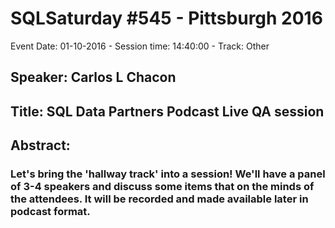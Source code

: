 # SQLSaturday #545 - Pittsburgh 2016
Event Date: 01-10-2016 - Session time: 14:40:00 - Track: Other
## Speaker: Carlos L Chacon
## Title: SQL Data Partners Podcast Live QA session
## Abstract:
### Let's bring the 'hallway track' into a session!  We'll have a panel of 3-4 speakers and discuss some items that on the minds of the attendees.  It will be recorded and made available later in podcast format.  
